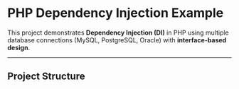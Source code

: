 # PHP Dependency Injection Example

This project demonstrates **Dependency Injection (DI)** in PHP using multiple database connections (MySQL, PostgreSQL, Oracle) with **interface-based design**.

---

## **Project Structure**

